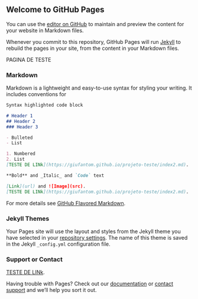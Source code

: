 ## Welcome to GitHub Pages

You can use the [editor on GitHub](https://github.com/giufantom/projeto-teste/edit/gh-pages/index.md) to maintain and preview the content for your website in Markdown files.

Whenever you commit to this repository, GitHub Pages will run [Jekyll](https://jekyllrb.com/) to rebuild the pages in your site, from the content in your Markdown files.

PAGINA DE TESTE
### Markdown

Markdown is a lightweight and easy-to-use syntax for styling your writing. It includes conventions for

```markdown
Syntax highlighted code block

# Header 1
## Header 2
### Header 3

- Bulleted
- List

1. Numbered
2. List
[TESTE DE LINk](https://giufantom.github.io/projeto-teste/index2.md).

**Bold** and _Italic_ and `Code` text

[Link](url) and ![Image](src).
[TESTE DE LINk](https://giufantom.github.io/projeto-teste/index2.md).
```

For more details see [GitHub Flavored Markdown](https://guides.github.com/features/mastering-markdown/).

### Jekyll Themes

Your Pages site will use the layout and styles from the Jekyll theme you have selected in your [repository settings](https://github.com/giufantom/projeto-teste/settings). The name of this theme is saved in the Jekyll `_config.yml` configuration file.

### Support or Contact
[TESTE DE LINk](https://giufantom.github.io/projeto-teste/index2.md).

Having trouble with Pages? Check out our [documentation](https://docs.github.com/categories/github-pages-basics/) or [contact support](https://support.github.com/contact) and we’ll help you sort it out.
